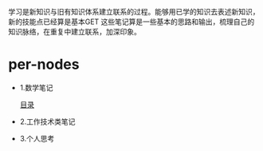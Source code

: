 学习是新知识与旧有知识体系建立联系的过程。能够用已学的知识去表述新知识，新的技能点已经算是基本GET
这些笔记算是一些基本的思路和输出，梳理自己的知识脉络，在重复中建立联系，加深印象。

# per-nodes

* 1.数学笔记

  [目录](./docs/math/catalogue.md)
  

* 2.工作技术类笔记

* 3.个人思考